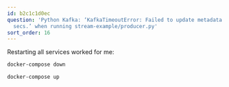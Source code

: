 ```yaml
---
id: b2c1c1d0ec
question: 'Python Kafka: ‘KafkaTimeoutError: Failed to update metadata after 60.0
  secs.’ when running stream-example/producer.py'
sort_order: 16
---
```


Restarting all services worked for me:

```bash
docker-compose down

docker-compose up
```